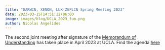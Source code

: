 ```yaml
---
title: "DARWIN, XENON, LUX-ZEPLIN Spring Meeting 2023"
date: 2023-03-15T14:51:12+06:00
image: images/blog/UCLA_2023_fun.png
author: Nicolas Angelides
---
```


The second joint meeting after signature of the [Memorandum of Understanding](https://indico.cern.ch/event/1028794/attachments/2282779/3878886/210722%20MOU%20Signatories%20(Live%20updates)%20-%20DMNG%20Dark%20Matter%20Next%20Generation%20Detector.pdf) has taken place in April 2023 at UCLA. Find the agenda [here](https://indico.cern.ch/event/1263946/timetable/#all)
